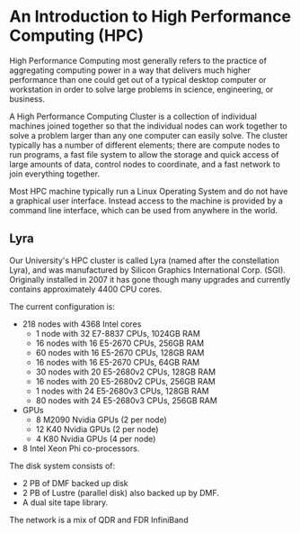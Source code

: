 # An Introduction to High Performance Computing \(HPC\)

High Performance Computing most generally refers to the practice of aggregating computing power in a way that delivers much higher performance than one could get out of a typical desktop computer or workstation in order to solve large problems in science, engineering, or business.

A High Performance Computing Cluster is a collection of individual machines joined together so that the individual nodes can work together to solve a problem larger than any one computer can easily solve. The cluster typically has a number of different elements; there are compute nodes to run programs, a fast file system to allow the storage and quick access of large amounts of data, control nodes to coordinate, and a fast network to join everything together.

Most HPC machine typically run a Linux Operating System and do not have a graphical user interface. Instead access to the machine is provided by a command line interface, which can be used from anywhere in the world.

## Lyra

Our University's HPC cluster is called Lyra (named after the constellation Lyra), and was manufactured by Silicon Graphics International Corp. (SGI). Originally installed in 2007 it has gone though many upgrades and currently contains approximately 4400 CPU cores.

The current configuration is:
* 218 nodes with 4368 Intel cores
  *  1 node with 32 E7-8837 CPUs, 1024GB RAM
  * 16 nodes with 16 E5-2670 CPUs, 256GB RAM
  * 60 nodes with 16 E5-2670 CPUs, 128GB RAM
  * 16 nodes with 16 E5-2670 CPUs, 64GB RAM
  * 30 nodes with 20 E5-2680v2 CPUs, 128GB RAM
  * 16 nodes with 20 E5-2680v2 CPUs, 256GB RAM
  *  1 nodes with 24 E5-2680v3 CPUs, 128GB RAM
  * 80 nodes with 24 E5-2680v3 CPUs, 256GB RAM
* GPUs
  * 8 M2090 Nvidia GPUs (2 per node)
  * 12 K40 Nvidia GPUs (2 per node)
  * 4 K80 Nvidia GPUs (4 per node)
* 8 Intel Xeon Phi co-processors.

The disk system consists of:
* 2 PB of DMF backed up disk
* 2 PB of Lustre (parallel disk) also backed up by DMF.
* A dual site tape library.

The network is a mix of QDR and FDR InfiniBand



